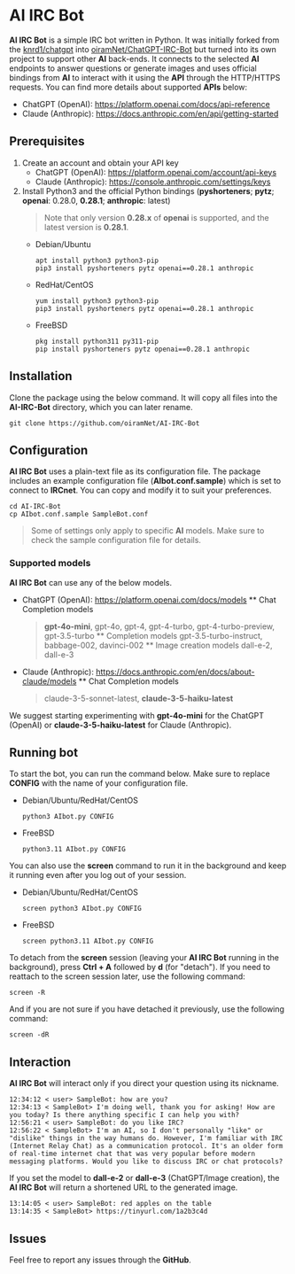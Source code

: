 # AI IRC Bot
__AI IRC Bot__ is a simple IRC bot written in Python. It was initially forked from the [knrd1/chatgpt](https://github.com/knrd1/chatgpt) into [oiramNet/ChatGPT-IRC-Bot](https://github.com/oiramNet/ChatGPT-IRC-Bot) but turned into its own project to support other __AI__ back-ends. It connects to the selected __AI__ endpoints to answer questions or generate images and uses official bindings from __AI__ to interact with it using the __API__ through the HTTP/HTTPS requests. You can find more details about supported __APIs__ below:

* ChatGPT (OpenAI): https://platform.openai.com/docs/api-reference
* Claude (Anthropic): https://docs.anthropic.com/en/api/getting-started

## Prerequisites
1. Create an account and obtain your API key
   * ChatGPT (OpenAI): https://platform.openai.com/account/api-keys
   * Claude (Anthropic): https://console.anthropic.com/settings/keys
2. Install Python3 and the official Python bindings (__pyshorteners__; __pytz__; __openai__: 0.28.0, __0.28.1__; __anthropic__: latest)
   > Note that only version __0.28.x__ of __openai__ is supported, and the latest version is __0.28.1__.
   * Debian/Ubuntu
     ```
     apt install python3 python3-pip
     pip3 install pyshorteners pytz openai==0.28.1 anthropic
     ```
   * RedHat/CentOS
     ```
     yum install python3 python3-pip
     pip3 install pyshorteners pytz openai==0.28.1 anthropic
     ```
   * FreeBSD
     ```
     pkg install python311 py311-pip
     pip install pyshorteners pytz openai==0.28.1 anthropic
     ```

## Installation
Clone the package using the below command. It will copy all files into the __AI-IRC-Bot__ directory, which you can later rename.
```
git clone https://github.com/oiramNet/AI-IRC-Bot
```

## Configuration
__AI IRC Bot__ uses a plain-text file as its configuration file. The package includes an example configuration file (__AIbot.conf.sample__) which is set to connect to __IRCnet__. You can copy and modify it to suit your preferences.
```
cd AI-IRC-Bot
cp AIbot.conf.sample SampleBot.conf
```
> Some of settings only apply to specific __AI__ models. Make sure to check the sample configuration file for details.

### Supported models
__AI IRC Bot__ can use any of the below models.
* ChatGPT (OpenAI): https://platform.openai.com/docs/models
** Chat Completion models
  > __gpt-4o-mini__, gpt-4o, gpt-4, gpt-4-turbo, gpt-4-turbo-preview, gpt-3.5-turbo
** Completion models
  > gpt-3.5-turbo-instruct, babbage-002, davinci-002
** Image creation models
  > dall-e-2, dall-e-3
* Claude (Anthropic): https://docs.anthropic.com/en/docs/about-claude/models
** Chat Completion models
  > claude-3-5-sonnet-latest, __claude-3-5-haiku-latest__

We suggest starting experimenting with __gpt-4o-mini__ for the ChatGPT (OpenAI) or __claude-3-5-haiku-latest__ for Claude (Anthropic).

## Running bot
To start the bot, you can run the command below. Make sure to replace __CONFIG__ with the name of your configuration file.
* Debian/Ubuntu/RedHat/CentOS
  ```
  python3 AIbot.py CONFIG
  ```
* FreeBSD
  ```
  python3.11 AIbot.py CONFIG
  ```

You can also use the __screen__ command to run it in the background and keep it running even after you log out of your session.
* Debian/Ubuntu/RedHat/CentOS
  ```
  screen python3 AIbot.py CONFIG
  ```
* FreeBSD
  ```
  screen python3.11 AIbot.py CONFIG
  ```

To detach from the __screen__ session (leaving your __AI IRC Bot__ running in the background), press __Ctrl + A__ followed by __d__ (for "detach").
If you need to reattach to the screen session later, use the following command:
```
screen -R
```
And if you are not sure if you have detached it previously, use the following command:
```
screen -dR
```

## Interaction
__AI IRC Bot__ will interact only if you direct your question using its nickname.
```
12:34:12 < user> SampleBot: how are you?
12:34:13 < SampleBot> I'm doing well, thank you for asking! How are you today? Is there anything specific I can help you with?
12:56:21 < user> SampleBot: do you like IRC?
12:56:22 < SampleBot> I'm an AI, so I don't personally "like" or "dislike" things in the way humans do. However, I'm familiar with IRC (Internet Relay Chat) as a communication protocol. It's an older form of real-time internet chat that was very popular before modern messaging platforms. Would you like to discuss IRC or chat protocols?
```

If you set the model to __dall-e-2__ or __dall-e-3__ (ChatGPT/Image creation), the __AI IRC Bot__ will return a shortened URL to the generated image.
```
13:14:05 < user> SampleBot: red apples on the table
13:14:35 < SampleBot> https://tinyurl.com/1a2b3c4d
```

## Issues
Feel free to report any issues through the __GitHub__.
